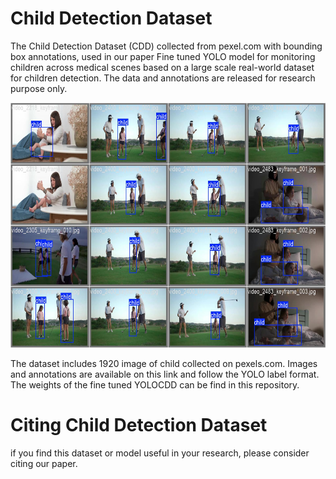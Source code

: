 # Child Detection Dataset
The Child Detection Dataset (CDD) collected from pexel.com with bounding box annotations, used in our paper Fine tuned YOLO model for monitoring children across medical scenes based on a large scale real-world dataset for children detection. The data and annotations are released for research purpose only.

<div align=center><img src="val_batch1_labels.jpg" width="787px" height="392px"/></div>

The dataset includes 1920 image of child collected on pexels.com. Images and annotations are available on this link and follow the YOLO label format.
The weights of the fine tuned YOLOCDD can be find in this repository.

# Citing Child Detection Dataset
if you find this dataset or model useful in your research, please consider citing our paper.
